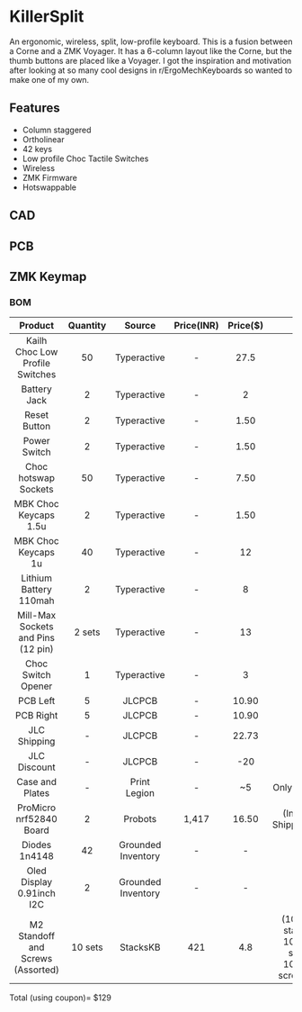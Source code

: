 # KillerSplit

An ergonomic, wireless, split, low-profile keyboard. This is a fusion between a Corne and a ZMK Voyager. It has a 6-column layout like the Corne, but the thumb buttons are placed like a Voyager.
I got the inspiration and motivation after looking at so many cool designs in r/ErgoMechKeyboards so wanted to make one of my own.

## Features

- Column staggered
- Ortholinear
- 42 keys
- Low profile Choc Tactile Switches
- Wireless
- ZMK Firmware
- Hotswappable

## CAD

## PCB

## ZMK Keymap

### BOM

| Product | Quantity | Source | Price(INR) | Price($) | Link |
| :-----: | :-----: | :-----: | :-----: | :-----: | :-----: |
| Kailh Choc Low Profile Switches | 50 | Typeractive | - | 27.5 | [here](https://typeractive.xyz/products/choc-switches?variant=51038935122151) |
| Battery Jack | 2 | Typeractive | - | 2 | [here](https://typeractive.xyz/products/battery-jack?variant=46024892186855) |
| Reset Button | 2 | Typeractive | - | 1.50 | [here](https://typeractive.xyz/products/reset-button?variant=45597784932583) |
| Power Switch | 2 | Typeractive | - | 1.50 | [here](https://typeractive.xyz/products/power-switch?variant=45597854171367) |
| Choc hotswap Sockets | 50 | Typeractive | - | 7.50 | [here](https://typeractive.xyz/products/hotswap-sockets?variant=45742200324327) |
| MBK Choc Keycaps 1.5u | 2 | Typeractive | - | 1.50 | [here](https://typeractive.xyz/products/mbk-keycaps?variant=45419753210087) |
| MBK Choc Keycaps 1u | 40 | Typeractive | - | 12 | [here](https://typeractive.xyz/products/mbk-keycaps?variant=45419753079015) |
| Lithium Battery 110mah | 2 | Typeractive | - | 8 | [here](https://typeractive.xyz/products/lithium-battery-110mah?variant=46118748291303) |
| Mill-Max Sockets and Pins (12 pin) | 2 sets | Typeractive | - | 13 | [here](https://typeractive.xyz/products/machine-sockets-and-pins?variant=45741664469223) |
| Choc Switch Opener | 1 | Typeractive | - | 3 | [here](https://typeractive.xyz/products/switch-opener?variant=45535960662247) |
| PCB Left | 5 | JLCPCB | - | 10.90 | - |
| PCB Right | 5 | JLCPCB | - | 10.90 | - |
| JLC Shipping | - | JLCPCB | - | 22.73 | - |
| JLC Discount | - | JLCPCB | - | -20 | - |
| Case and Plates | - | Print Legion | - | ~5 | Only Shipping |
| ProMicro nrf52840 Board | 2 | Probots | 1,417 | 16.50 | (Includes Shipping)[here](https://probots.co.in/pro-micro-nrf52840-development-board-compatible-with-nice-nano-v2-0.html) |
| Diodes 1n4148 | 42 | Grounded Inventory | - | - | - |
| Oled Display 0.91inch I2C | 2 | Grounded Inventory | - | - | - |
| M2 Standoff and Screws (Assorted) | 10 sets | StacksKB | 421 | 4.8 | (10x5mm standoff, 10x5mm screw, 10x8mm screw)[here](https://stackskb.com/product-category/parts/fasteners/) |

Total (using coupon)= $129
